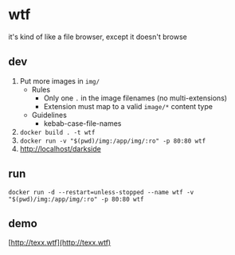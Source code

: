 # wtf

it's kind of like a file browser, except it doesn't browse

## dev

1. Put more images in `img/`
   - Rules
     - Only one `.` in the image filenames (no multi-extensions)
     - Extension must map to a valid `image/*` content type
   - Guidelines
     - kebab-case-file-names
2. `docker build . -t wtf`
3. `docker run -v "$(pwd)/img:/app/img/:ro" -p 80:80 wtf`
4. [http://localhost/darkside](http://localhost/darkside)

## run

`docker run -d --restart=unless-stopped --name wtf -v "$(pwd)/img:/app/img/:ro" -p 80:80 wtf`

## demo

[http://texx.wtf](http://texx.wtf)

